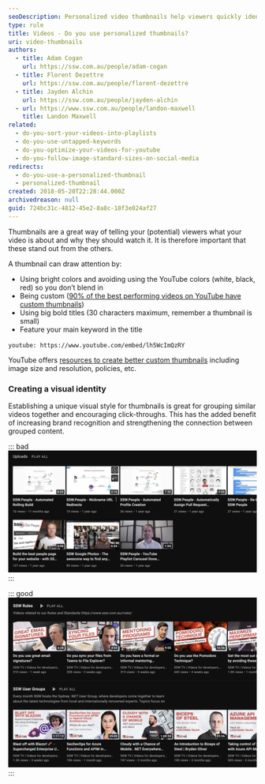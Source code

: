 ```yaml
---
seoDescription: Personalized video thumbnails help viewers quickly identify and understand your content, boosting engagement and click-throughs.
type: rule
title: Videos - Do you use personalized thumbnails?
uri: video-thumbnails
authors:
  - title: Adam Cogan
    url: https://ssw.com.au/people/adam-cogan
  - title: Florent Dezettre
    url: https://ssw.com.au/people/florent-dezettre
  - title: Jayden Alchin
    url: https://ssw.com.au/people/jayden-alchin
  - url: https://www.ssw.com.au/people/landon-maxwell
    title: Landon Maxwell
related:
  - do-you-sort-your-videos-into-playlists
  - do-you-use-untapped-keywords
  - do-you-optimize-your-videos-for-youtube
  - do-you-follow-image-standard-sizes-on-social-media
redirects:
  - do-you-use-a-personalized-thumbnail
  - personalized-thumbnail
created: 2018-05-20T22:28:44.000Z
archivedreason: null
guid: 724bc31c-4812-45e2-8a8c-18f3e024af27
---
```


Thumbnails are a great way of telling your (potential) viewers what your video is about and why they should watch it. It is therefore important that these stand out from the others.

<!--endintro-->

A thumbnail can draw attention by:

* Using bright colors and avoiding using the YouTube colors (white, black, red) so you don’t blend in
* Being custom ([90% of the best performing videos on YouTube have custom thumbnails](https://backlinko.com/hub/youtube/thumbnail))
* Using big bold titles (30 characters maximum, remember a thumbnail is small)
* Feature your main keyword in the title

`youtube: https://www.youtube.com/embed/lh5WcImQzRY`

YouTube offers [resources to create better custom thumbnails](https://support.google.com/youtube/answer/72431?hl=en) including image size and resolution, policies, etc.

### Creating a visual identity

Establishing a unique visual style for thumbnails is great for grouping similar videos together and encouraging click-throughs. This has the added benefit of increasing brand recognition and strengthening the connection between grouped content.

::: bad
![Figure: Bad example - Automatically generated thumbnails are not engaging and inconsistent](custom-thumbnails-bad.png)
:::

::: good
![Figure: Good example - Consistent thumbnail styles elevate branding and helps viewers identify similar content](custom-thumbnails-good.png)
:::
